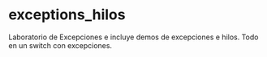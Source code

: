 # exceptions_hilos
Laboratorio de Excepciones e incluye demos de excepciones e hilos.
Todo en un switch con excepciones.
